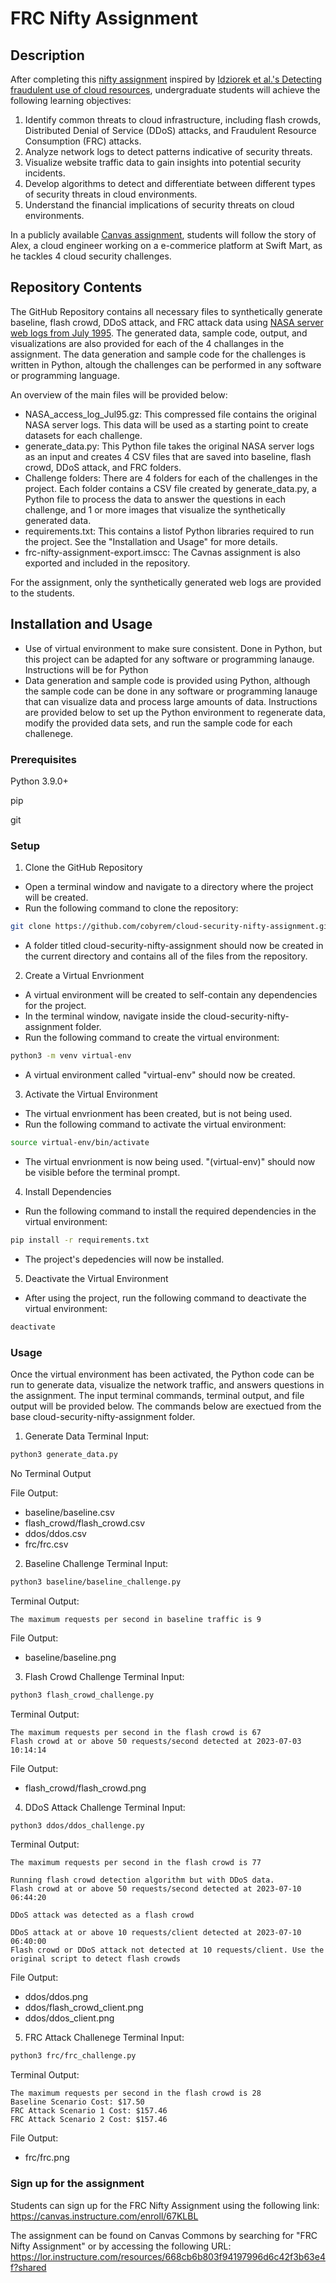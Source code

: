 # FRC Nifty Assignment

## Description
After completing this [nifty assignment](http://nifty.stanford.edu/) inspired by [Idziorek et al.'s Detecting fraudulent use of cloud resources](https://dl.acm.org/doi/10.1145/2046660.2046676), undergraduate students will achieve the following learning objectives:

1. Identify common threats to cloud infrastructure, including flash crowds, Distributed Denial of Service (DDoS) attacks, and Fraudulent Resource Consumption (FRC) attacks.
2. Analyze network logs to detect patterns indicative of security threats.
3. Visualize website traffic data to gain insights into potential security incidents.
4. Develop algorithms to detect and differentiate between different types of security threats in cloud environments.
5. Understand the financial implications of security threats on cloud environments.

In a publicly available [Canvas assignment](https://canvas.instructure.com/enroll/67KLBL), students will follow the story of Alex, a cloud engineer working on a e-commerice platform at Swift Mart, as he tackles 4 cloud security challenges.

## Repository Contents
The GitHub Repository contains all necessary files to synthetically generate baseline, flash crowd, DDoS attack, and FRC attack data using [NASA server web logs from July 1995](https://ita.ee.lbl.gov/html/contrib/NASA-HTTP.html). The generated data, sample code, output, and visualizations are also provided for each of the 4 challanges in the assignment. The data generation and sample code for the challenges is written in Python, altough the challenges can be performed in any software or programming language.


An overview of the main files will be provided below:
* NASA_access_log_Jul95.gz: This compressed file contains the original NASA server logs. This data will be used as a starting point to create datasets for each challenge.
* generate_data.py: This Python file takes the original NASA server logs as an input and creates 4 CSV files that are saved into baseline, flash crowd, DDoS attack, and FRC folders. 
* Challenge folders: There are 4 folders for each of the challenges in the project. Each folder contains a CSV file created by generate_data.py, a Python file to process the data to answer the questions in each challenge, and 1 or more images that visualize the synthetically generated data.
* requirements.txt: This contains a listof Python libraries required to run the project. See the "Installation and Usage" for more details.
* frc-nifty-assignment-export.imscc: The Cavnas assignment is also exported and included in the repository.

For the assignment, only the synthetically  generated web logs are provided to the students.

## Installation and Usage
- Use of virtual environment to make sure consistent. Done in Python, but this project can be adapted for any software or programming lanauge. Instructions will be for Python
- Data generation and sample code is provided using Python, although the sample code can be done in any software or programming lanauge that can visualize data and process large amounts of data. Instructions are provided below to set up the Python environment to regenerate data, modify the provided data sets, and run the sample code for each challenege.

### Prerequisites
Python 3.9.0+

pip

git

### Setup
1. Clone the GitHub Repository
* Open a terminal window and navigate to a directory where the project will be created.
* Run the following command to clone the repository:
```bash
git clone https://github.com/cobyrem/cloud-security-nifty-assignment.git
```
* A folder titled cloud-security-nifty-assignment should now be created in the current directory and contains all of the files from the repository.

2. Create a Virtual Envrionment
* A virtual environment will be created to self-contain any dependencies for the project.
* In the terminal window, navigate inside the cloud-security-nifty-assignment folder.
* Run the following command to create the virtual environment:
```bash
python3 -m venv virtual-env
```
* A virtual environment called "virtual-env" should now be created.

3. Activate the Virtual Environment
* The virtual envrionment has been created, but is not being used. 
* Run the following command to activate the virtual environment:
```bash
source virtual-env/bin/activate
```
* The virtual envrionment is now being used. "(virtual-env)" should now be visible before the terminal prompt.

4. Install Dependencies
* Run the following command to install the required dependencies in the virtual environment:
```bash
pip install -r requirements.txt
```
* The project's depedencies will now be installed.

5. Deactivate the Virtual Environment
* After using the project, run the following command to deactivate the virtual environment:
```bash
deactivate
```

### Usage
Once the virtual environment has been activated, the Python code can be run to generate data, visualize the network traffic, and answers questions in the assignment. The input terminal commands, terminal output, and file output will be provided below. The commands below are exectued from the base cloud-security-nifty-assignment folder.

1. Generate Data
Terminal Input:
```bash
python3 generate_data.py
```

No Terminal Output

File Output:
* baseline/baseline.csv
* flash_crowd/flash_crowd.csv
* ddos/ddos.csv
* frc/frc.csv

2. Baseline Challenge
Terminal Input:
```bash
python3 baseline/baseline_challenge.py
```

Terminal Output:
```
The maximum requests per second in baseline traffic is 9  
```

File Output:
* baseline/baseline.png

3. Flash Crowd Challenge
Terminal Input:
```bash
python3 flash_crowd_challenge.py
```

Terminal Output:
```
The maximum requests per second in the flash crowd is 67
Flash crowd at or above 50 requests/second detected at 2023-07-03 10:14:14
```

File Output:
* flash_crowd/flash_crowd.png

4. DDoS Attack Challenge
Terminal Input:
```bash
python3 ddos/ddos_challenge.py
```

Terminal Output:
```
The maximum requests per second in the flash crowd is 77

Running flash crowd detection algorithm but with DDoS data.
Flash crowd at or above 50 requests/second detected at 2023-07-10 06:44:20

DDoS attack was detected as a flash crowd

DDoS attack at or above 10 requests/client detected at 2023-07-10 06:40:00
Flash crowd or DDoS attack not detected at 10 requests/client. Use the original script to detect flash crowds
```

File Output:
* ddos/ddos.png
* ddos/flash_crowd_client.png
* ddos/ddos_client.png

5. FRC Attack Challenege
Terminal Input:
```bash
python3 frc/frc_challenge.py
```

Terminal Output:
```
The maximum requests per second in the flash crowd is 28
Baseline Scenario Cost: $17.50
FRC Attack Scenario 1 Cost: $157.46
FRC Attack Scenario 2 Cost: $157.46
```

File Output:
* frc/frc.png

### Sign up for the assignment

Students can sign up for the FRC Nifty Assignment using the following link:
https://canvas.instructure.com/enroll/67KLBL

The assignment can be found on Canvas Commons by searching for "FRC Nifty Assignment" or by accessing the following URL: https://lor.instructure.com/resources/668cb6b803f94197996d6c42f3b63e4f?shared
